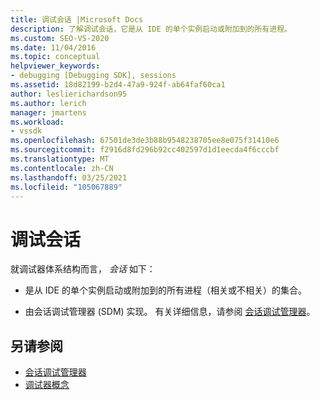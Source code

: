 ```yaml
---
title: 调试会话 |Microsoft Docs
description: 了解调试会话，它是从 IDE 的单个实例启动或附加到的所有进程。
ms.custom: SEO-VS-2020
ms.date: 11/04/2016
ms.topic: conceptual
helpviewer_keywords:
- debugging [Debugging SDK], sessions
ms.assetid: 18d82199-b2d4-47a9-924f-ab64faf60ca1
author: leslierichardson95
ms.author: lerich
manager: jmartens
ms.workload:
- vssdk
ms.openlocfilehash: 67501de3de3b88b9548238705ee8e075f31410e6
ms.sourcegitcommit: f2916d8fd296b92cc402597d1d1eecda4f6cccbf
ms.translationtype: MT
ms.contentlocale: zh-CN
ms.lasthandoff: 03/25/2021
ms.locfileid: "105067889"
---
```

# <a name="debug-session"></a>调试会话
就调试器体系结构而言， *会话* 如下：

- 是从 IDE 的单个实例启动或附加到的所有进程（相关或不相关）的集合。

- 由会话调试管理器 (SDM) 实现。 有关详细信息，请参阅 [会话调试管理器](../../extensibility/debugger/session-debug-manager.md)。

## <a name="see-also"></a>另请参阅
- [会话调试管理器](../../extensibility/debugger/session-debug-manager.md)
- [调试器概念](../../extensibility/debugger/debugger-concepts.md)
